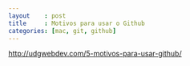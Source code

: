 ```yaml
---
layout    : post
title     : Motivos para usar o Github
categories: [mac, git, github]
---
```


http://udgwebdev.com/5-motivos-para-usar-github/
